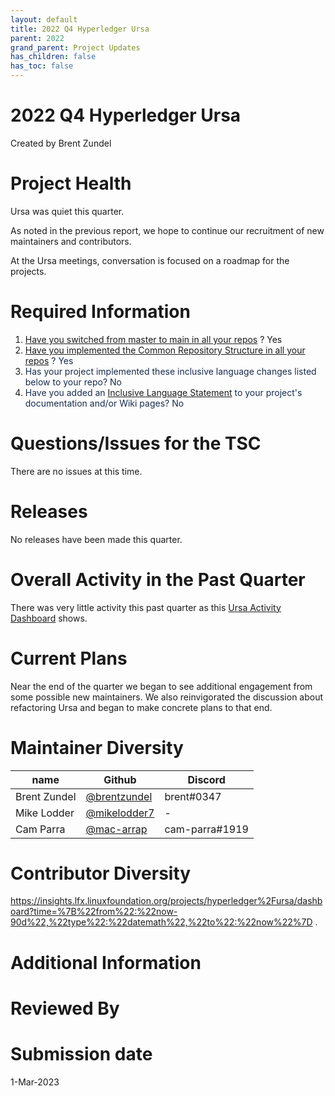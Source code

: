 ```yaml
---
layout: default
title: 2022 Q4 Hyperledger Ursa
parent: 2022
grand_parent: Project Updates
has_children: false
has_toc: false
---
```


# 2022 Q4 Hyperledger Ursa

Created by Brent Zundel

# Project Health

Ursa was quiet this quarter. 

As noted in the previous report, we hope to continue our recruitment of
new maintainers and contributors.

At the Ursa meetings, conversation is focused on a roadmap for the
projects.

# Required Information

1.  <span style="color: rgb(68,68,68);"> <a href="https://wiki.hyperledger.org/display/TSC/Projects+have+two+quarters+to+comply+with+common+repo+structure?focusedCommentId=41591637#comment-41591637" rel="nofollow">Have you switched from master to main in all your
repos</a> </span> <span style="letter-spacing: 0.0px;">? Yes</span>
2.  <span class="placeholder-inline-tasks" style="color: rgb(23,43,77);text-decoration: none;"> <span style="color: rgb(68,68,68);">
<a href="https://tsc.hyperledger.org/repository-structure.html" class="external-link" rel="nofollow">Have you implemented the Common
Repository Structure in all your repos</a> </span> </span> <span style="color: rgb(23,43,77);text-decoration: none;">? Yes</span>
3.  <span style="color: rgb(23,43,77);text-decoration: none;"> <span style="color: rgb(23,43,77);">Has your project implemented these
inclusive language changes listed below to your repo? No </span></span>
4.  <span style="color: rgb(23,43,77);text-decoration: none;"> <span style="color: rgb(23,43,77);">Have you added an <a href="https://wiki.hyperledger.org/display/TSC/Inclusive+Language+Example" rel="nofollow">Inclusive Language Statement</a> to your project's
documentation and/or Wiki pages? No</span> </span>

# Questions/Issues for the TSC

There are no issues at this time.

# Releases

No releases have been made this quarter.

# Overall Activity in the Past Quarter

There was very little activity this past quarter as this
<a href="https://insights.lfx.linuxfoundation.org/projects/hyperledger%2Fursa/dashboard;subTab=technical?time=%7B%22from%22:%222022-10-01T06:00:00.000Z%22,%22type%22:%22absolute%22,%22to%22:%222022-12-31T07:00:00.000Z%22%7D" rel="nofollow">Ursa Activity Dashboard</a> shows. 

# Current Plans

Near the end of the quarter we began to see additional engagement from some
possible new maintainers. We also reinvigorated the discussion about
refactoring Ursa and began to make concrete plans to that end.

# Maintainer Diversity

| name         | Github                                         | Discord        |
|--------------|------------------------------------------------|----------------|
| Brent Zundel | [@brentzundel](https://github.com/brentzundel) | brent#0347     |
| Mike Lodder  | [@mikelodder7](https://github.com/mikelodder7) | -              |
| Cam Parra    | [@mac-arrap](https://github.com/mac-arrap)     | cam-parra#1919 |

# Contributor Diversity

<a href="https://insights.lfx.linuxfoundation.org/projects/hyperledger%2Fursa/dashboard?time=%7B%22from%22:%22now-90d%22,%22type%22:%22datemath%22,%22to%22:%22now%22%7D" class="external-link" rel="nofollow" style="text-decoration: none;">https://insights.lfx.linuxfoundation.org/projects/hyperledger%2Fursa/dashboard?time=%7B%22from%22:%22now-90d%22,%22type%22:%22datemath%22,%22to%22:%22now%22%7D</a>
.  

# Additional Information



# Reviewed By


# <span class="placeholder-inline-tasks">Submission date </span>

<span class="placeholder-inline-tasks"> 1-Mar-2023 </span>






